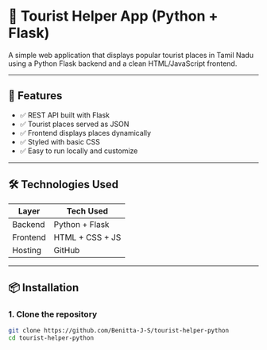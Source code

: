 # 🧭 Tourist Helper App (Python + Flask)

A simple web application that displays popular tourist places in Tamil Nadu using a Python Flask backend and a clean HTML/JavaScript frontend.

---

## 🚀 Features

- ✅ REST API built with Flask
- ✅ Tourist places served as JSON
- ✅ Frontend displays places dynamically
- ✅ Styled with basic CSS
- ✅ Easy to run locally and customize

---

## 🛠️ Technologies Used

| Layer     | Tech Used     |
|-----------|---------------|
| Backend   | Python + Flask|
| Frontend  | HTML + CSS + JS|
| Hosting   | GitHub        |

---

## 📦 Installation

### 1. Clone the repository
```bash
git clone https://github.com/Benitta-J-S/tourist-helper-python
cd tourist-helper-python